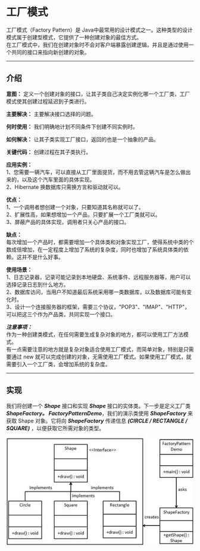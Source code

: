 # 工厂模式
工厂模式（Factory Pattern）是 Java中最常用的设计模式之一。这种类型的设计模式属于创建型模式，它提供了一种创建对象的最佳方式。     
在工厂模式中，我们在创建对象时不会对客户端暴露创建逻辑，并且是通过使用一个共同的接口来指向新创建的对象。

---
## 介绍   
  
**意图：** 定义一个创建对象的接口，让其子类自己决定实例化哪一个工厂类，工厂模式使其创建过程延迟到子类进行。         

**主要解决：** 主要解决接口选择的问题。       
       
**何时使用：** 我们明确地计划不同条件下创建不同实例时。       
    
**如何解决：** 让其子类实现工厂接口，返回的也是一个抽象的产品。      

**关键代码：** 创建过程在其子类执行。      

**应用实例：**     
1、您需要一辆汽车，可以直接从工厂里面提货，而不用去管这辆汽车是怎么做出来的，以及这个汽车里面的具体实现。      
2、Hibernate 换数据库只需换方言和驱动就可以。         

**优点：**     
1、一个调用者想创建一个对象，只要知道其名称就可以了。          
2、扩展性高，如果想增加一个产品，只要扩展一个工厂类就可以。         
3、屏蔽产品的具体实现，调用者只关心产品的接口。      

**缺点：**    
每次增加一个产品时，都需要增加一个具体类和对象实现工厂，使得系统中类的个数成倍增加，在一定程度上增加了系统的复杂度，同时也增加了系统具体类的依赖。这并不是什么好事。         

**使用场景：**     
1、日志记录器，记录可能记录到本地硬盘、系统事件、远程服务器等，用户可以选择记录日志到什么地方。             
2、数据库访问，当用户不知道最后系统采用哪一类数据库，以及数据库可能有变化时。        
3、设计一个连接服务器的框架，需要三个协议，"POP3"、"IMAP"、"HTTP"，可以把这三个作为产品类，共同实现一个接口。         
     
***注意事项：***     
作为一种创建类模式，在任何需要生成复杂对象的地方，都可以使用工厂方法模式。     
有一点需要注意的地方就是复杂对象适合使用工厂模式，而简单对象，特别是只需要通过 new 就可以完成创建的对象，无需使用工厂模式。如果使用工厂模式，就需要引入一个工厂类，会增加系统的复杂度。         


---
## 实现     
我们将创建一个 ***Shape*** 接口和实现 ***Shape*** 接口的实体类。下一步是定义工厂类 ***ShapeFactory。
FactoryPatternDemo***，我们的演示类使用 ***ShapeFactory*** 来获取 Shape 对象。它将向 ***ShapeFactory*** 传递信息  ***(CIRCLE / RECTANGLE / SQUARE)***  ，以便获取它所需对象的类型。     

![工厂模式](https://github.com/d470969047h/learn/blob/master/learn-design-pattern/src/main/java/com/daihui/factory/resources/factory_pattern_uml_diagram.jpg)
            
